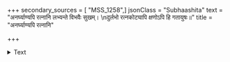+++
secondary_sources = [ "MSS_1258",]
jsonClass = "Subhaashita"
text = "अनर्घ्याण्यपि रत्नानि लभ्यन्ते विभवैः सुखम्।  \nदुर्लभो रत्नकोट्यापि क्षणोऽपि हि गतायुषः॥"
title = "अनर्घ्याण्यपि रत्नानि"

+++

<details><summary>Text</summary>

अनर्घ्याण्यपि रत्नानि लभ्यन्ते विभवैः सुखम्।  
दुर्लभो रत्नकोट्यापि क्षणोऽपि हि गतायुषः॥
</details>
